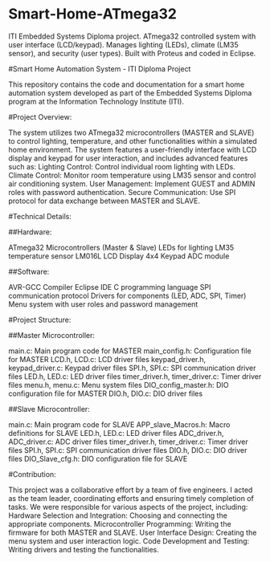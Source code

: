 # Smart-Home-ATmega32
ITI Embedded Systems Diploma project. ATmega32 controlled system with user interface (LCD/keypad). Manages lighting (LEDs), climate (LM35 sensor), and security (user types). Built with Proteus and coded in Eclipse.

#Smart Home Automation System - ITI Diploma Project

This repository contains the code and documentation for a smart home automation system developed as part of the Embedded Systems Diploma program at the Information Technology Institute (ITI).

#Project Overview:

The system utilizes two ATmega32 microcontrollers (MASTER and SLAVE) to control lighting, temperature, and other functionalities within a simulated home environment. The system features a user-friendly interface with LCD display and keypad for user interaction, and includes advanced features such as:
Lighting Control: Control individual room lighting with LEDs.
Climate Control: Monitor room temperature using LM35 sensor and control air conditioning system.
User Management: Implement GUEST and ADMIN roles with password authentication.
Secure Communication: Use SPI protocol for data exchange between MASTER and SLAVE.

#Technical Details:

##Hardware:

ATmega32 Microcontrollers (Master & Slave)
LEDs for lighting
LM35 temperature sensor
LM016L LCD Display
4x4 Keypad
ADC module

##Software:

AVR-GCC Compiler
Eclipse IDE
C programming language
SPI communication protocol
Drivers for components (LED, ADC, SPI, Timer)
Menu system with user roles and password management

#Project Structure:

##Master Microcontroller:

main.c: Main program code for MASTER
main_config.h: Configuration file for MASTER
LCD.h, LCD.c: LCD driver files
keypad_driver.h, keypad_driver.c: Keypad driver files
SPI.h, SPI.c: SPI communication driver files
LED.h, LED.c: LED driver files
timer_driver.h, timer_driver.c: Timer driver files
menu.h, menu.c: Menu system files
DIO_config_master.h: DIO configuration file for MASTER
DIO.h, DIO.c: DIO driver files

##Slave Microcontroller:

main.c: Main program code for SLAVE
APP_slave_Macros.h: Macro definitions for SLAVE
LED.h, LED.c: LED driver files
ADC_driver.h, ADC_driver.c: ADC driver files
timer_driver.h, timer_driver.c: Timer driver files
SPI.h, SPI.c: SPI communication driver files
DIO.h, DIO.c: DIO driver files
DIO_Slave_cfg.h: DIO configuration file for SLAVE

#Contribution:

This project was a collaborative effort by a team of five engineers. I acted as the team leader, coordinating efforts and ensuring timely completion of tasks. We were responsible for various aspects of the project, including:
Hardware Selection and Integration: Choosing and connecting the appropriate components.
Microcontroller Programming: Writing the firmware for both MASTER and SLAVE.
User Interface Design: Creating the menu system and user interaction logic.
Code Development and Testing: Writing drivers and testing the functionalities.


